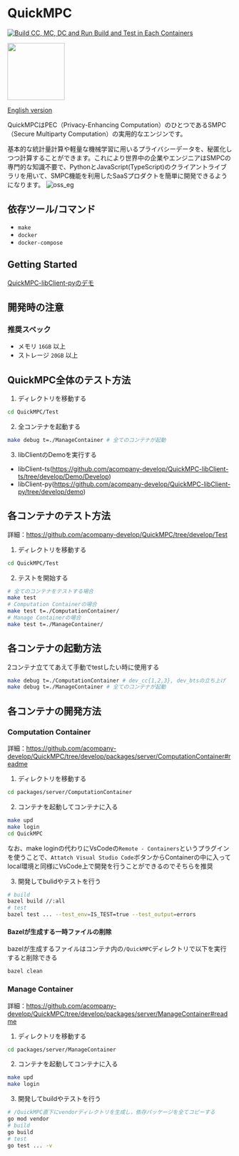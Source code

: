 # QuickMPC
[![Build CC, MC, DC and Run Build and Test in Each Containers](https://github.com/acompany-develop/QuickMPC/actions/workflows/develop.yml/badge.svg)](https://github.com/acompany-develop/QuickMPC/actions/workflows/develop.yml)

<img src="https://user-images.githubusercontent.com/1694907/182115030-90fda7cf-068a-48bb-ba50-ee12be6af0b4.png" width=128>

[English version](./README.md)

QuickMPCはPEC（Privacy-Enhancing Computation）のひとつであるSMPC（Secure Multiparty Computation）の実用的なエンジンです。

基本的な統計量計算や軽量な機械学習に用いるプライバシーデータを、秘匿化しつつ計算することができます。これにより世界中の企業やエンジニアはSMPCの専門的な知識不要で、PythonとJavaScript(TypeScript)のクライアントライブラリを用いて、SMPC機能を利用したSaaSプロダクトを簡単に開発できるようになります。
![oss_eg](https://user-images.githubusercontent.com/1694907/182254973-ee3092a6-ee28-49bb-aaf6-637225271a0b.png)

## 依存ツール/コマンド
- `make`
- `docker`
- `docker-compose`

## Getting Started
[QuickMPC-libClient-pyのデモ](https://github.com/acompany-develop/QuickMPC-libClient-py/tree/develop/demo/README.md)

## 開発時の注意
### 推奨スペック

- メモリ `16GB` 以上
- ストレージ `20GB` 以上
## QuickMPC全体のテスト方法
1. ディレクトリを移動する
```sh
cd QuickMPC/Test
```
2. 全コンテナを起動する
```sh
make debug t=./ManageContainer # 全てのコンテナが起動
```
3. libClientのDemoを実行する
- libClient-ts(https://github.com/acompany-develop/QuickMPC-libClient-ts/tree/develop/Demo/Develop)
- libClient-py(https://github.com/acompany-develop/QuickMPC-libClient-py/tree/develop/demo)

## 各コンテナのテスト方法
詳細：https://github.com/acompany-develop/QuickMPC/tree/develop/Test
1. ディレクトリを移動する
```sh
cd QuickMPC/Test
```
2. テストを開始する
```sh
# 全てのコンテナをテストする場合
make test
# Computation Containerの場合
make test t=./ComputationContainer/
# Manage Containerの場合
make test t=./ManageContainer/
```

## 各コンテナの起動方法
2コンテナ立ててあえて手動でtestしたい時に使用する
```sh
make debug t=./ComputationContainer # dev_cc{1,2,3}, dev_btsの立ち上げ
make debug t=./ManageContainer # 全てのコンテナが起動
```

## 各コンテナの開発方法
### Computation Container
詳細：https://github.com/acompany-develop/QuickMPC/tree/develop/packages/server/ComputationContainer#readme
1. ディレクトリを移動する
```sh
cd packages/server/ComputationContainer
```
2. コンテナを起動してコンテナに入る
```sh
make upd
make login
cd QuickMPC
```
なお、make loginの代わりにVsCodeの`Remote - Containers`というプラグインを使うことで、`Attatch Visual Studio Code`ボタンからContainerの中に入ってlocal環境と同様にVsCode上で開発を行うことができるのでそちらを推奨

3. 開発してbulidやテストを行う
```sh
# build
bazel build //:all
# test
bazel test ... --test_env=IS_TEST=true --test_output=errors
```

#### Bazelが生成する一時ファイルの削除
bazelが生成するファイルはコンテナ内の`/QuickMPC`ディレクトリで以下を実行すると削除できる

```
bazel clean
```

### Manage Container

詳細：https://github.com/acompany-develop/QuickMPC/tree/develop/packages/server/ManageContainer#readme
1. ディレクトリを移動する
```sh
cd packages/server/ManageContainer
```
2. コンテナを起動してコンテナに入る
```sh
make upd
make login
```
3. 開発してbuildやテストを行う
```sh
# /QuickMPC直下にvendorディレクトリを生成し，依存パッケージを全てコピーする
go mod vendor
# build
go build
# test
go test ... -v
```
